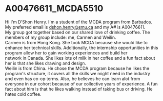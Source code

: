 # A00476611_MCDA5510
Hi I'm D'Shon Henry. I'm a student of the MCDA program from Barbados. My preferred email is dshon.henry@smu.ca and my A# is A00476611.<br>
My group got together based on our shared love of drinking coffee. The members of my group include: me, Carmen and Weilin. <br>
Carmen is from Hong Kong. She took MCDA because she would like to enhance her technical skills. Additionally,  the internship opportunities in this program allow her to gain working experiences and build her network in Canada. She likes lots of milk in her coffee and a fun fact about her is that she likes drawing and design.<br>
Weilin is from China. He chose the MCDA program because he likes the program's structure, it covers all the skills we might need in the industry and even has co-op terms. Also, he believes he can learn alot from everyone in our cohort because of our collective years of experience. A fun fact about him is that he likes walking instead of taking bus or driving. He hates cold coffee.


